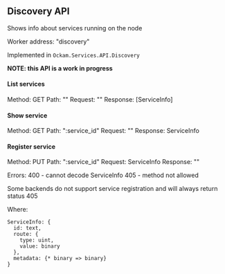 ## Discovery API

Shows info about services running on the node

Worker address: "discovery"

Implemented in `Ockam.Services.API.Discovery`

**NOTE: this API is a work in progress**

#### List services
Method: GET
Path: ""
Request: ""
Response: [ServiceInfo]

#### Show service
Method: GET
Path: ":service_id"
Request: ""
Response: ServiceInfo

#### Register service
Method: PUT
Path: ":service_id"
Request: ServiceInfo
Response: ""

Errors:
400 - cannot decode ServiceInfo
405 - method not allowed

Some backends do not support service registration and will always return status 405

Where:
```
ServiceInfo: {
  id: text,
  route: {
    type: uint,
    value: binary
  },
  metadata: {* binary => binary}
}
```



